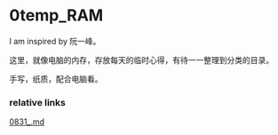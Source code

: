 # 0temp_RAM

I am inspired by 阮一峰。

这里，就像电脑的内存，存放每天的临时心得，有待一一整理到分类的目录。

手写，纸质，配合电脑看。


### relative links
[0831_.md](/Month201808_09/0831_.md)

